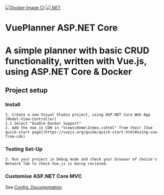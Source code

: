 [![Docker Image CI](https://github.com/phillipsOG/VuePlanner-ASP.NET-Core/actions/workflows/docker-image.yml/badge.svg)](https://github.com/phillipsOG/VuePlanner-ASP.NET-Core/actions/workflows/docker-image.yml)
[![.NET](https://github.com/phillipsOG/VuePlanner-ASP.NET-Core/actions/workflows/dotnet.yml/badge.svg)](https://github.com/phillipsOG/VuePlanner-ASP.NET-Core/actions/workflows/dotnet.yml)
# VuePlanner ASP.NET Core
# A simple planner with basic CRUD functionality, written with Vue.js, using ASP.NET Core & Docker
## Project setup
### Install
```
1. Create a new Visual Studio project, using ASP.NET Core Web App (Model-View-Controller)
1.1 Select "Enable Docker Support"
2. Add the Vue.js CDN in "Views\Home\Index.cshtml" from their [Vue quick-start page](https://vuejs.org/guide/quick-start.html#using-vue-from-cdn)
```
### Testing Set-Up
```
3. Run your project in Debug mode and check your browser of choice's Network Tab to check Vue.js is being recieved.
```
### Customise ASP.NET Core MVC 
See [Config. Documentation](https://learn.microsoft.com/en-us/aspnet/core/mvc/views/overview?view=aspnetcore-6.0)
